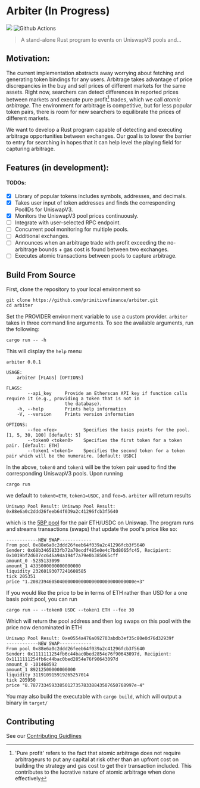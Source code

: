 # Arbiter (In Progress)

![](https://visitor-badge.laobi.icu/badge?page_id=arbiter)
![Github Actions](https://github.com/primitivefinance/arbiter/workflows/Rust/badge.svg)


> A stand-alone Rust program to events on UniswapV3 pools and...

## Motivation:

The current implementation abstracts away worrying about fetching and generating token bindings for any users. Arbitrage takes advantage of price discrepancies in the buy and sell prices of different markets for the same assets. Right now, searchers can detect differences in reported prices between markets and execute pure profit[^1] trades, which we call *atomic arbitrage*. The environment for arbitrage is competitive, but for less popular token pairs, there is room for new searchers to equilibrate the prices of different markets. 

We want to develop a Rust program capable of detecting and executing arbitrage opportunities between exchanges. Our goal is to lower the barrier to entry for searching in hopes that it can help level the playing field for capturing arbitrage.

[^1]: 'Pure profit' refers to the fact that atomic arbitrage does not require arbitrageurs to put any capital at risk other than an upfront cost on building the strategy and gas cost to get their transaction included. This contributes to the lucrative nature of atomic arbitrage when done effectively

## Features (in development):
 
#### TODOs: 
- [x] Library of popular tokens includes symbols, addresses, and decimals. 
- [x] Takes user input of token addresses and finds the corresponding PoolIDs for UniswapV3.
- [x] Monitors the UniswapV3 pool prices continuously.
- [ ] Integrate with user-selected RPC endpoint.
- [ ] Concurrent pool monitoring for multiple pools.
- [ ] Additional exchanges.
- [ ] Announces when an arbitrage trade with profit exceeding the no-arbitrage bounds + gas cost is found between two exchanges.
- [ ] Executes atomic transactions between pools to capture arbitrage.

## Build From Source

First, clone the repository to your local environment so
```
git clone https://github.com/primitivefinance/arbiter.git
cd arbiter
```
Set the PROVIDER environment variable to use a custom provider.
`arbiter` takes in three command line arguments. To see the available arguments, run the following:
```
cargo run -- -h
```
This will display the `help` menu
```console
arbiter 0.0.1

USAGE:
    arbiter [FLAGS] [OPTIONS]

FLAGS:
        --api_key     Provide an Etherscan API key if function calls require it (e.g., providing a token that is not in
                      the database).
    -h, --help        Prints help information
    -V, --version     Prints version information

OPTIONS:
        --fee <fee>          Specifies the basis points for the pool. [1, 5, 30, 100] [default: 5]
        --token0 <token0>    Specifies the first token for a token pair. [default: ETH]
        --token1 <token1>    Specifies the second token for a token pair which will be the numeraire. [default: USDC]
```

In the above, `token0` and `token1` will be the token pair used to find the corresponding UniswapV3 pools. Upon running
```
cargo run
```
we default to `token0=ETH`, `token1=USDC`, and `fee=5`. `arbiter` will return results
```console
Uniswap Pool Result: Uniswap Pool Result: 0x88e6a0c2ddd26feeb64f039a2c41296fcb3f5640
```
which is the [5BP pool](https://info.uniswap.org/#/pools/0x88e6a0c2ddd26feeb64f039a2c41296fcb3f5640) for the pair ETH/USDC on Uniswap. The program runs and streams transactions (swaps) that update the pool's price like so:
``` console
------------NEW SWAP------------
From pool 0x88e6a0c2ddd26feeb64f039a2c41296fcb3f5640
Sender: 0x68b3465833fb72a70ecdf485e0e4c7bd8665fc45, Recipient: 0x1019bf2d607cc646a94a194f7a79e0b385065cff
amount_0 -5235133099
amount_1 4335000000000000000
liquidity 23260193077241608585
tick 205351
price "1.208239460504000000000000000000000000000e+3"
```
If you would like the price to be in terms of ETH rather than USD for a one basis point pool, you can run
```
cargo run -- --token0 USDC --token1 ETH --fee 30
```
Which will return the pool address and then log swaps on this pool with the price now denominated in ETH
``` console
Uniswap Pool Result: 0xe0554a476a092703abdb3ef35c80e0d76d32939f
------------NEW SWAP------------
From pool 0x88e6a0c2ddd26feeb64f039a2c41296fcb3f5640
Sender: 0x1111111254fb6c44bac0bed2854e76f90643097d, Recipient: 0x1111111254fb6c44bac0bed2854e76f90643097d
amount_0 -101468592
amount_1 89212500000000000
liquidity 311910915919265257014
tick 205950
price "8.787733459338501273578338843507650768997e-4"
```
You may also build the executable with `cargo build`, which will output a binary in `target/`

## Contributing

See our [Contributing Guidlines](https://github.com/primitivefinance/arbiter/blob/main/CONTRIBUTING.md)

